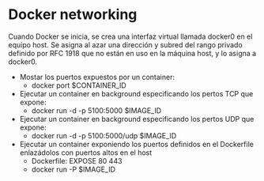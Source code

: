 # Docker networking

Cuando Docker se inicia, se crea una interfaz virtual llamada docker0 en el equipo host. Se asigna al azar una dirección y subred del
rango privado definido por RFC 1918 que no están en uso en la máquina host, y lo asigna a docker0. 

- Mostar los puertos expuestos por un container:
  - docker port $CONTAINER_ID
- Ejecutar un container en background especificando los pertos TCP que expone:
  - docker run -d -p 5100:5000 $IMAGE_ID
- Ejecutar un container en background especificando los pertos UDP que expone:
  - docker run -d -p 5100:5000/udp $IMAGE_ID
- Ejecutar un container exponiendo los puertos definidos en el Dockerfile enlazádolos con puertos altos en el host
  - Dockerfile: EXPOSE 80 443
  - docker run -P $IMAGE_ID